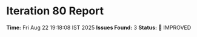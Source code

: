 # Iteration 80 Report
**Time:** Fri Aug 22 19:18:08 IST 2025
**Issues Found:** 3
**Status:** 🔧 IMPROVED
